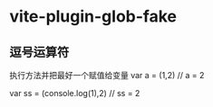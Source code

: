 # vite-plugin-glob-fake

## 逗号运算符
执行方法并把最好一个赋值给变量
var a = (1,2) // a = 2

var ss = (console.log(1),2) // ss = 2